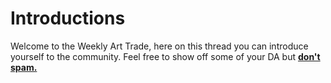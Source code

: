 # Introductions
Welcome to the Weekly Art Trade, here on this thread you can introduce yourself to the community. Feel free to show off some of your DA but <b><u>don't spam.</u></b>

